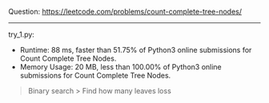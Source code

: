 Question: https://leetcode.com/problems/count-complete-tree-nodes/

---

try_1.py:
* Runtime: 88 ms, faster than 51.75% of Python3 online submissions for Count Complete Tree Nodes.
* Memory Usage: 20 MB, less than 100.00% of Python3 online submissions for Count Complete Tree Nodes.

> Binary search
	> Find how many leaves loss
